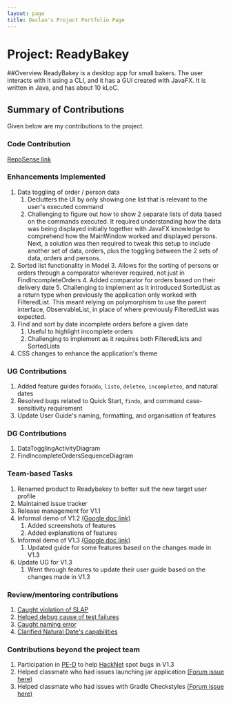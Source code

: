 ```yaml
---
layout: page
title: Declan's Project Portfolio Page
---
```


# Project: ReadyBakey

##Overview
ReadyBakey is a desktop app for small bakers.  The user interacts with it using a CLI, and it has a GUI created with JavaFX. It is written in Java, and has about 10 kLoC.

## Summary of Contributions
Given below are my contributions to the project.

### Code Contribution
[RepoSense link](https://nus-cs2103-ay2122s2.github.io/tp-dashboard/?search=declanleeler&breakdown=true&sort=groupTitle&sortWithin=title&since=2022-02-18&timeframe=commit&mergegroup=&groupSelect=groupByRepos&checkedFileTypes=docs~functional-code~test-code~other&tabOpen=true&tabType=authorship&tabAuthor=declanleeler&tabRepo=AY2122S2-CS2103-F09-4%2Ftp%5Bmaster%5D&authorshipIsMergeGroup=false&authorshipFileTypes=docs~functional-code~test-code~other&authorshipIsBinaryFileTypeChecked=false)

### Enhancements Implemented
1. Data toggling of order / person data
   1. Declutters the UI by only showing one list that is relevant to the user's executed command
   2. Challenging to figure out how to show 2 separate lists of data based on the commands executed. It required understanding how the data was being displayed initially together with JavaFX knowledge to
      comprehend how the MainWindow worked and displayed persons. Next, a solution was then required to tweak this setup to include another
      set of data, orders, plus the toggling between the 2 sets of data, orders and persons.
2. Sorted list functionality in Model
   3. Allows for the sorting of persons or orders through a comparator wherever required, not just in FindIncompleteOrders
   4. Added comparator for orders based on their delivery date
   5. Challenging to implement as it introduced SortedList as a return type when previously the application only worked with FilteredList.
      This meant relying on polymorphism to use the parent interface, ObservableList, in place of where previously FilteredList was expected.
3. Find and sort by date incomplete orders before a given date
   1. Useful to highlight incomplete orders
   2. Challenging to implement as it requires both FilteredLists and SortedLists
4. CSS changes to enhance the application's theme

### UG Contributions
1. Added feature guides for`addo`, `listo`, `deleteo`, `incompleteo`, and natural dates
2. Resolved bugs related to Quick Start, `findo`, and command case-sensitivity requirement
3. Update User Guide's naming, formatting, and organisation of features

### DG Contributions
1. DataTogglingActivityDiagram
2. FindIncompleteOrdersSequenceDiagram

### Team-based Tasks
1. Renamed product to Readybakey to better suit the new target user profile
2. Maintained issue tracker
3. Release management for V1.1
4. Informal demo of V1.2 [(Google doc link)](https://docs.google.com/document/d/1XVM0yKcbUT28I7p_NQd5p5lgvAUocCPFuJ3BB7s63lk/edit#heading=h.4y8l5hhmuf6g)
   1. Added screenshots of features
   2. Added explanations of features
5. Informal demo of V1.3 [(Google doc link)](https://docs.google.com/document/d/1tTXY-lm5M15URXhf_RbOpxJCVG8-GQD86Q2zDqTp1tM/edit)
   1. Updated guide for some features based on the changes made in V1.3
6. Update UG for V1.3
   1. Went through features to update their user guide based on the changes made in V1.3

### Review/mentoring contributions
1. [Caught violation of SLAP](https://github.com/AY2122S2-CS2103-F09-4/tp/pull/234)
2. [Helped debug cause of test failures](https://github.com/AY2122S2-CS2103-F09-4/tp/pull/117)
3. [Caught naming error](https://github.com/AY2122S2-CS2103-F09-4/tp/pull/235)
4. [Clarified Natural Date's capabilities](https://github.com/AY2122S2-CS2103-F09-4/tp/pull/141)

### Contributions beyond the project team
1. Participation in [PE-D](https://github.com/declanleeler/ped/issues) to help [HackNet](https://github.com/AY2122S2-CS2103T-W13-3/tp) spot bugs in V1.3
2. Helped classmate who had issues launching jar application [(Forum issue here)](https://github.com/nus-cs2103-AY2122S2/forum/issues/156#issuecomment-1040412152)
3. Helped classmate who had issues with Gradle Checkstyles [(Forum issue here)](https://github.com/nus-cs2103-AY2122S2/forum/issues/95#issuecomment-1029092057)
